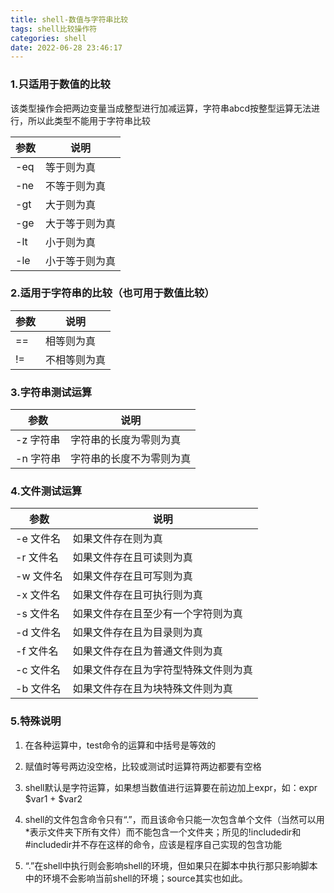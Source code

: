 ```yaml
---
title: shell-数值与字符串比较
tags: shell比较操作符
categories: shell
date: 2022-06-28 23:46:17
---
```


### **1.只适用于数值的比较**

该类型操作会把两边变量当成整型进行加减运算，字符串abcd按整型运算无法进行，所以此类型不能用于字符串比较

| 参数 | 说明           |
| ---- | -------------- |
| -eq  | 等于则为真     |
| -ne  | 不等于则为真   |
| -gt  | 大于则为真     |
| -ge  | 大于等于则为真 |
| -lt  | 小于则为真     |
| -le  | 小于等于则为真 |

### **2.适用于字符串的比较（也可用于数值比较）**

| 参数 | 说明         |
| ---- | ------------ |
| ==   | 相等则为真   |
| !=   | 不相等则为真 |

### **3.字符串测试运算**

| 参数      | 说明                     |
| --------- | ------------------------ |
| -z 字符串 | 字符串的长度为零则为真   |
| -n 字符串 | 字符串的长度不为零则为真 |

### **4.文件测试运算**

| 参数      | 说明                                 |
| --------- | ------------------------------------ |
| -e 文件名 | 如果文件存在则为真                   |
| -r 文件名 | 如果文件存在且可读则为真             |
| -w 文件名 | 如果文件存在且可写则为真             |
| -x 文件名 | 如果文件存在且可执行则为真           |
| -s 文件名 | 如果文件存在且至少有一个字符则为真   |
| -d 文件名 | 如果文件存在且为目录则为真           |
| -f 文件名 | 如果文件存在且为普通文件则为真       |
| -c 文件名 | 如果文件存在且为字符型特殊文件则为真 |
| -b 文件名 | 如果文件存在且为块特殊文件则为真     |

### 5.**特殊说明**

1. 在各种运算中，test命令的运算和中括号是等效的

2. 赋值时等号两边没空格，比较或测试时运算符两边都要有空格

3. shell默认是字符运算，如果想当数值进行运算要在前边加上expr，如：expr $var1 + $var2

4. shell的文件包含命令只有“.”，而且该命令只能一次包含单个文件（当然可以用*表示文件夹下所有文件）而不能包含一个文件夹；所见的!includedir和#includedir并不存在这样的命令，应该是程序自己实现的包含功能

5. “.”在shell中执行则会影响shell的环境，但如果只在脚本中执行那只影响脚本中的环境不会影响当前shell的环境；source其实也如此。
